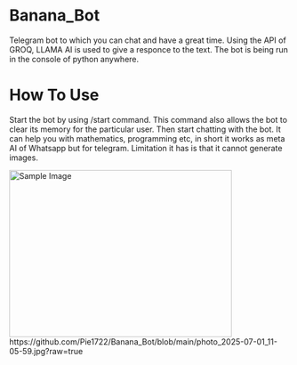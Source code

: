 # Banana_Bot
Telegram bot to which you can chat and have a great time. Using the API of GROQ, LLAMA AI is used to give a responce to the text.
The bot is being run in the console of python anywhere.

# How To Use
Start the bot by using /start command. This command also allows the bot to clear its memory for the particular user.
Then start chatting with the bot. It can help you with mathematics, programming etc, in short it works as meta AI of Whatsapp but for telegram.
Limitation it has is that it cannot generate images.

<img src="[https://media.geeksforgeeks.org/wp-content/uploads/20230501155143/Git-Tutorial.webp](https://github.com/Pie1722/Banana_Bot/blob/main/photo_2025-07-01_11-05-59.jpg?raw=true)" alt="Sample Image" width="400" height="300">
https://github.com/Pie1722/Banana_Bot/blob/main/photo_2025-07-01_11-05-59.jpg?raw=true
